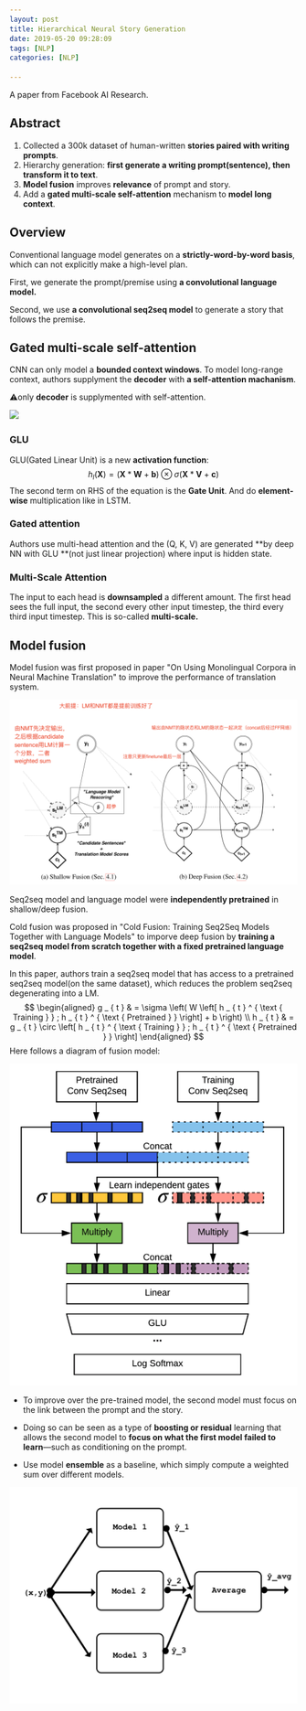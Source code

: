 ```yaml
---
layout: post
title: Hierarchical Neural Story Generation
date: 2019-05-20 09:28:09
tags: [NLP]
categories: [NLP]

---
```


A paper from Facebook AI Research.

## Abstract

1. Collected a 300k dataset of human-written **stories paired with writing prompts**.
2. Hierarchy generation: **first generate a writing prompt(sentence), then transform it to text**.
3. **Model fusion** improves **relevance** of prompt and story.
4. Add a **gated multi-scale self-attention** mechanism to **model long context**.

## Overview

Conventional language model generates on a **strictly-word-by-word basis**, which can not explicitly make a high-level plan.

First, we generate the prompt/premise using **a convolutional language model.**

Second, we use **a convolutional seq2seq model** to generate a story that follows the premise.

## Gated multi-scale self-attention

CNN can only model a **bounded context windows**. To model long-range context, authors supplyment the **decoder** with **a self-attention machanism**.

⚠️only **decoder** is supplymented with self-attention.

![](/academic-portfolio/images/convselfattn.png)

### GLU

GLU(Gated Linear Unit) is a new **activation function**:
$$
h _ { l } ( \mathbf { X } ) = ( \mathbf { X } * \mathbf { W } + \mathbf { b } ) \otimes \sigma ( \mathbf { X } * \mathbf { V } + \mathbf { c } )
$$
The second term on RHS of the equation is the **Gate Unit**. And do **element-wise** multiplication like in LSTM.

### Gated attention

Authors use multi-head attention and the (Q, K, V) are generated **by deep NN with GLU **(not just linear projection) where input is hidden state.

### Multi-Scale Attention

The input to each head is **downsampled** a different amount. The first head sees the full input, the second every other input timestep, the third every third input timestep. This is so-called **multi-scale.**

## Model fusion

Model fusion was first proposed in paper "On Using Monolingual Corpora in Neural Machine Translation" to improve the performance of translation system.

![](/img/modelfusion.png)

Seq2seq model and language model were **independently pretrained** in shallow/deep fusion. 

Cold fusion was proposed in "Cold Fusion: Training Seq2Seq Models Together with Language Models" to imporve deep fusion by **training a seq2seq model from scratch together with a fixed pretrained language model**.

In this paper, authors train a seq2seq model that has access to a pretrained seq2seq model(on the same dataset), which reduces the problem seq2seq degenerating into a LM.
$$
\begin{aligned} g _ { t } & = \sigma \left( W \left[ h _ { t } ^ { \text { Training } } ; h _ { t } ^ { \text { Pretrained } } \right] + b \right) \\ h _ { t } & = g _ { t } \circ \left[ h _ { t } ^ { \text { Training } } ; h _ { t } ^ { \text { Pretrained } } \right] \end{aligned}
$$
 Here follows a diagram of fusion model:

![](/img/fusion.png)

- To improve over the pre-trained model, the second model must focus on the link between the prompt and the story.
- Doing so can be seen as a type of **boosting or residual** learning that allows the second model to **focus on what the first model failed to learn**—such as conditioning on the prompt.

- Use model **ensemble** as a baseline, which simply compute a weighted sum over different models.

![](/img/ensemble.png)